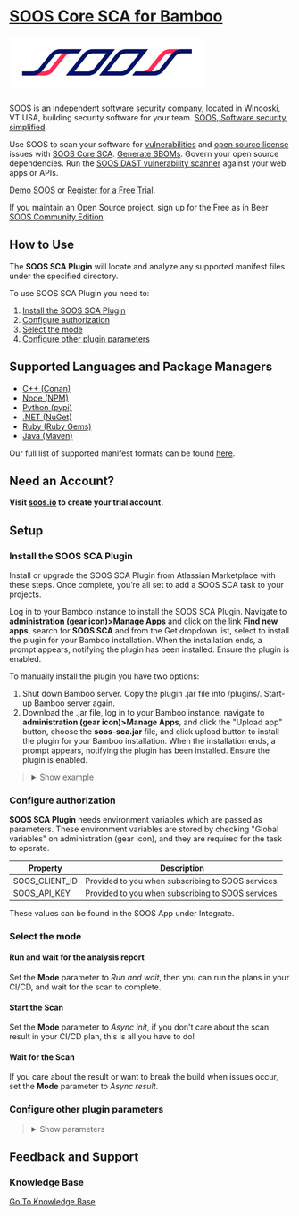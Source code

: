 # [SOOS Core SCA for Bamboo](https://soos.io/sca-product)

<img src="assets/SOOS_logo.png" style="margin-bottom: 10px;" width="350" alt="SOOS Icon">

SOOS is an independent software security company, located in Winooski, VT USA, building security software for your team. [SOOS, Software security, simplified](https://soos.io).

Use SOOS to scan your software for [vulnerabilities](https://app.soos.io/research/vulnerabilities) and [open source license](https://app.soos.io/research/licenses) issues with [SOOS Core SCA](https://soos.io/sca-product). [Generate SBOMs](https://kb.soos.io/help/soos-reports-for-export). Govern your open source dependencies. Run the [SOOS DAST vulnerability scanner](https://soos.io/dast-product) against your web apps or APIs.

[Demo SOOS](https://app.soos.io/demo) or [Register for a Free Trial](https://app.soos.io/register).

If you maintain an Open Source project, sign up for the Free as in Beer [SOOS Community Edition](https://soos.io/products/community-edition).

## How to Use

The **SOOS SCA Plugin** will locate and analyze any supported manifest files under the specified directory.

To use SOOS SCA Plugin you need to:

1. [Install the SOOS SCA Plugin](#install-the-soos-sca-plugin)
2. [Configure authorization](#configure-authorization)
3. [Select the mode](#select-the-mode)
4. [Configure other plugin parameters](#configure-other-plugin-parameters)

## Supported Languages and Package Managers

*	[C++ (Conan)](https://conan.io/center/)
*   [Node (NPM)](https://www.npmjs.com/)
*	[Python (pypi)](https://pypi.org/)
*	[.NET (NuGet)](https://www.nuget.org/)
*	[Ruby (Ruby Gems)](https://rubygems.org/)
*	[Java (Maven)](https://maven.apache.org/)

Our full list of supported manifest formats can be found [here](https://kb.soos.io/help/soos-languages-supported).

## Need an Account?
**Visit [soos.io](https://app.soos.io/register) to create your trial account.**

## Setup

### Install the SOOS SCA Plugin

Install or upgrade the SOOS SCA Plugin from Atlassian Marketplace with these steps. Once complete, you’re all set to add a SOOS SCA task to your projects.

Log in to your Bamboo instance to install the SOOS SCA Plugin. Navigate to **administration (gear icon)>Manage Apps** and click on the link **Find new apps**, search for **SOOS SCA** and from the Get dropdown list, select to install the plugin for your Bamboo installation. When the installation ends, a prompt appears, notifying the plugin has been installed. Ensure the plugin is enabled.

To manually install the plugin you have two options:

1.  Shut down Bamboo server. Copy the plugin .jar file into <bamboo-home-folder>/plugins/. Start-up Bamboo server again.
2.  Download the .jar file, log in to your Bamboo instance, navigate to **administration (gear icon)>Manage Apps**, and click the "Upload app" button, choose the **soos-sca.jar** file, and click upload button to install the plugin for your Bamboo installation. When the installation ends, a prompt appears, notifying the plugin has been installed. Ensure the plugin is enabled.

<blockquote style="margin-bottom: 10px;">
<details>
<summary> Show example </summary>

<img src="assets/upload-plugin.png" style="margin-top: 10px; margin-bottom: 10px;" alt="Upload Plugin Example">
<img src="assets/install-confirmation.png" style="margin-top: 10px; margin-bottom: 10px;" alt="Prompt-image-to-show">
<img src="assets/installed-plugin.png" style="margin-top: 10px; margin-bottom: 10px;" alt="Prompt-image-to-show">

</details>
</blockquote>

### Configure authorization

**SOOS SCA Plugin** needs environment variables which are passed as parameters. These environment variables are stored by checking "Global variables" on administration (gear icon), and they are required for the task to operate.

| Property | Description |
| --- | --- |
| SOOS_CLIENT_ID | Provided to you when subscribing to SOOS services. |
| SOOS_API_KEY | Provided to you when subscribing to SOOS services. |

These values can be found in the SOOS App under Integrate.

### Select the mode

#### Run and wait for the analysis report
Set the **Mode** parameter to *Run and wait*, then you can run the plans in your CI/CD, and wait for the scan to complete.

#### Start the Scan
Set the **Mode** parameter to *Async init*, if you don't care about the scan result in your CI/CD plan, this is all you have to do!

#### Wait for the Scan
If you care about the result or want to break the build when issues occur, set the **Mode** parameter to *Async result*.
### Configure other plugin parameters

<blockquote style="margin-bottom: 10px;">
<details>
<summary> Show parameters </summary>

| Select/Inputs | Default | Description |
| --- | --- | --- |
| Project Name | ""  | REQUIRED. A custom project name that will present itself as a collection of test results within your soos.io dashboard. |
| Branch Name | ""  | The name of the branch from the SCM System |
| Branch URI | ""  | The URI to the branch from the SCM System |
| Commit Hash | ""  | The commit hash value from the SCM System |
| Build URI | ""  | URI to CI build info |
| Mode | "Run and wait"  | Running mode, alternatives: "Async init" - "Async result" |
| Directories To Exclude | ""  | List (comma separated) of directories (relative to ./) to exclude from the search for manifest files. Example - Correct: bin/start/ ... Example - Incorrect: ./bin/start/ ... Example - Incorrect: /bin/start/'|
| Files To Exclude | ""  | List (comma separated) of files (relative to ./) to exclude from the search for manifest files. Example - Correct: bin/start/manifest.txt ... Example - Incorrect: ./bin/start/manifest.txt ... Example - Incorrect: /bin/start/manifest.txt' |
| On Failure | "Fail the build"  | Stop the building in case of failure, alternative: "Continue on failure" |
| Analysis Res. Max Wait | 300  | Maximum seconds to wait for Analysis Result before exiting with error. |
| Analysis Res. Polling Interval | 10  | Polling interval (in seconds) for analysis result completion (success/failure.). Min 10. |
| API Base URL | "https://api.soos.io/api/"  | The API BASE URI provided to you when subscribing to SOOS services. |


</details>
</blockquote>

## Feedback and Support
### Knowledge Base
[Go To Knowledge Base](https://kb.soos.io/help)

